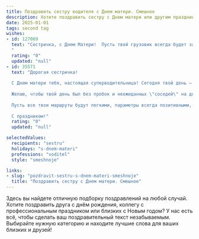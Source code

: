 ```yaml
---
title: Поздравить сестру водителя с Днем матери. Смешное
description: Хотите поздравить сестру с Днем матери или другим праздником? Наш ИИ создаст незабываемое поздравление, а вы обязательно выделитесь среди других.  
date: 2025-01-01
tags: second tag
wishes:
- id: 127069
  text: "Сестричка, с Днем Матери!  Пусть твой грузовик всегда будет забит подарками, а пассажиры — только благодарными и вежливыми (ну, или хотя бы не спящими на ходу).  Желаю тебе океан позитива, море терпения (его особенно много понадобится с детьми!), и чтобы твой \"ГАЗель\"-ный путь был полон только радостных километров!
  "
  rating: "0"
  updated: "null"
- id: 35571
  text: "Дорогая сестричка!
  
  С Днем матери тебя, настоящая суперводительница! Сегодня твой день – пора получать комплименты и пожелания, как на остановке с длинной очередью! Ты не просто мама, ты еще и штурман в жизни своих детей и капитан в нашем семейном автопарке!
  
  Желаю, чтобы твой день был без пробок и неожиданных \"соседей\" на дороге. Пусть в семье не будет \"дорожных знаков\", а только зеленый свет для счастья, здоровья и веселья! А если вдруг и возникнут \"ямы\" на твоем пути, всегда помни, что у тебя есть отличная команда поддержки (и запасное колесо).
  
  Пусть все твои маршруты будут легкими, параметры всегда позитивными, а дети – на заднем сидении с улыбками, а не с криками! Обнимаю крепко, ты у нас – лучший водитель любви и заботы! 🚗❤️
  
  С праздником!"
  rating: "0"
  updated: "null"

selectedValues:
  recipients: "sestru"
  holidays: "s-dnem-materi"
  professions: "voditel"
  style: "smeshnoje"

links:
- slug: "pozdravit-sestru-s-dnem-materi-smeshnoje"
  title: "Поздравить сестру с Днем матери. Смешное"
---
```


Здесь вы найдете отличную подборку поздравлений на любой случай.
Хотите поздравить друга с днём рождения, коллегу с профессиональным праздником или близких с Новым годом? У нас есть всё, чтобы сделать ваш поздравительный текст незабываемым. Выбирайте нужную категорию и находите лучшие слова для ваших близких и друзей!
